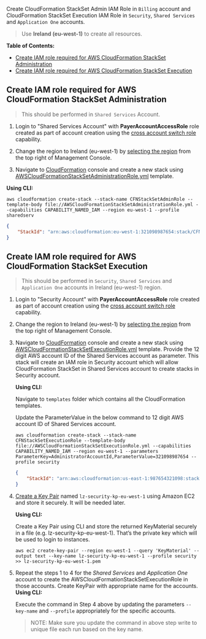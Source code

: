 Create CloudFormation StackSet Admin IAM Role in `Billing` account and CloudFormation StackSet Execution IAM Role in `Security`, `Shared Services` and `Application One` accounts.

> Use **Ireland (eu-west-1)** to create all resources.

**Table of Contents:**
-   [Create IAM role required for AWS CloudFormation StackSet Administration](#create-iam-role-required-for-aws-cloudformation-stackset-administration)
-   [Create IAM role required for AWS CloudFormation StackSet Execution](#create-iam-role-required-for-aws-cloudformation-stackset-execution)


## Create IAM role required for AWS CloudFormation StackSet Administration
> This should be performed in `Shared Services` Account.

1.  Login to "Shared Services Account" with **PayerAccountAccessRole** role created as part of account creation using the [cross account switch role](http://docs.aws.amazon.com/IAM/latest/UserGuide/id_roles_use_switch-role-console.html) capability.

2.  Change the region to Ireland (eu-west-1) by [selecting the region](http://docs.aws.amazon.com/awsconsolehelpdocs/latest/gsg/getting-started.html#select-region) from the top right of Management Console.

3.  Navigate to [CloudFormation](https://eu-west-1.console.aws.amazon.com/cloudformation/home?region=eu-west-1#/stacks?filter=active) console and create a new stack using [AWSCloudFormationStackSetAdministrationRole.yml](../templates/AWSCloudFormationStackSetAdministrationRole.yml) template.

**Using CLI:**
```
aws cloudformation create-stack --stack-name CFNStackSetAdminRole --template-body file://AWSCloudFormationStackSetAdministrationRole.yml --capabilities CAPABILITY_NAMED_IAM --region eu-west-1 --profile sharedserv
```
```json
{
    "StackId": "arn:aws:cloudformation:eu-west-1:321098987654:stack/CFNStackSetAdminRole/7626db50-bae3-11e7-1867-50d5cafe76fe"
}
```
## Create IAM role required for AWS CloudFormation StackSet Execution

> This should be performed in `Security`, `Shared Services` and `Application One` accounts in Ireland (eu-west-1) region.

1.  Login to "Security Account" with **PayerAccountAccessRole** role created as part of account creation using the [cross account switch role](http://docs.aws.amazon.com/IAM/latest/UserGuide/id_roles_use_switch-role-console.html) capability.

2.  Change the region to Ireland (eu-west-1) by [selecting the region](http://docs.aws.amazon.com/awsconsolehelpdocs/latest/gsg/getting-started.html#select-region) from the top right of Management Console.

3.  Navigate to [CloudFormation](https://eu-west-1.console.aws.amazon.com/cloudformation/home?region=eu-west-1#/stacks?filter=active) console and create a new stack using [AWSCloudFormationStackSetExecutionRole.yml](../templates/AWSCloudFormationStackSetExecutionRole.yml) template. Provide the 12 digit AWS account ID of the Shared Services account as parameter. This stack will create an IAM role in Security account which will allow CloudFormation StackSet in Shared Services account to create stacks in Security account.

    **Using CLI:**  

    Navigate to `templates` folder which contains all the CloudFormation templates.

    Update the ParameterValue in the below command to 12 digit AWS account ID of Shared Services account.

    ```
    aws cloudformation create-stack --stack-name CFNStackSetExecutionRole --template-body file://AWSCloudFormationStackSetExecutionRole.yml --capabilities CAPABILITY_NAMED_IAM --region eu-west-1 --parameters ParameterKey=AdministratorAccountId,ParameterValue=321098987654 --profile security
    ```
    ```json
    {
        "StackId": "arn:aws:cloudformation:us-east-1:987654321098:stack/CFNStackSetExecutionRole/28a3c090-ba80-11e7-93d4-500c3d1abad2"
    }
    ```

4.  [Create a Key Pair](http://docs.aws.amazon.com/AWSEC2/latest/UserGuide/ec2-key-pairs.html#having-ec2-create-your-key-pair) named `lz-security-kp-eu-west-1` using Amazon EC2 and store it securely. It will be needed later.

    **Using CLI:**

    Create a Key Pair using CLI and store the returned KeyMaterial securely in a file (e.g. lz-security-kp-eu-west-1). That’s the private key which will be used to login to instances.
    ```
    aws ec2 create-key-pair --region eu-west-1 --query 'KeyMaterial' --output text --key-name lz-security-kp-eu-west-1 --profile security >> lz-security-kp-eu-west-1.pem
    ```

5.  Repeat the steps 1 to 4 for the *Shared Services* and *Application One* account to create the AWSCloudFormationStackSetExecutionRole in those accounts. Create KeyPair with appropriate name for the accounts.
    **Using CLI:**

    Execute the command in Step 4 above by updating the parameters `--key-name` and `--profile` appropriately for the specific accounts.

    > NOTE: Make sure you update the command in above step write to unique file each run based on the key name.
